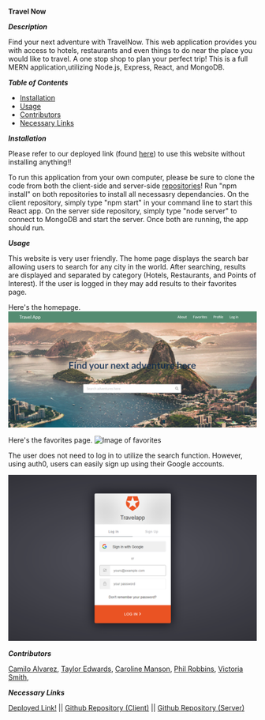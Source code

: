 **Travel Now**

**_Description_**

Find your next adventure with TravelNow. This web application provides you with access to hotels, restaurants and even things to do near the place you would like to travel. A one stop shop to plan your perfect trip!
This is a full MERN application,utilizing Node.js, Express, React, and MongoDB.

**_Table of Contents_**

- [Installation](#Installation)
- [Usage](#Usage)
- [Contributors](#Guidelines)
- [Necessary Links](#More)

<a name="Installation">**_Installation_**</a>

Please refer to our deployed link (found [here](#more)) to use this website without installing anything!!

To run this application from your own computer, please be sure to clone the code from both the client-side and server-side [repositories](#more)! Run "npm install" on both repositories to install all necessasry dependancies. On the client repository, simply type "npm start" in your command line to start this React app. On the server side repository, simply type "node server" to connect to MongoDB and start the server. Once both are running, the app should run.

<a name="Usage">**_Usage_**</a>

This website is very user friendly. The home page displays the search bar allowing users to search for any city in the world. After searching, results are displayed and separated by category (Hotels, Restaurants, and Points of Interest). If the user is logged in they may add results to their favorites page.

Here's the homepage.
![Image of home](/assets/home.png)

Here's the favorites page.
![Image of favorites]()

The user does not need to log in to utilize the search function. However, using auth0, users can easily sign up using their Google accounts.

![Image of login](/assets/login.png)

<a name="Guidelines">**_Contributors_**</a>

[Camilo Alvarez](https://github.com/Melo718),
[Taylor Edwards](www.github.com/tedwar52),
[Caroline Manson](https://github.com/carolinem15),
[Phil Robbins](https://github.com/plrobbins),
[Victoria Smith](https://github.com/Vsmith408),

<a name="More">**_Necessary Links_**</a>

[Deployed Link!](https://projecttravelnow.netlify.app/) ||
[Github Repository (Client)](https://github.com/Vsmith408/Project3-client) ||
[Github Repository (Server)](https://github.com/carolinem15/project3)
